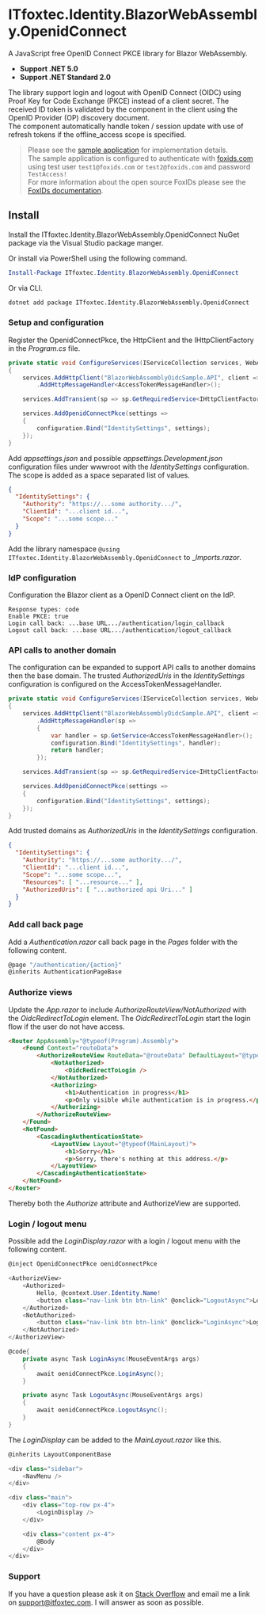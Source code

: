 # ITfoxtec.Identity.BlazorWebAssembly.OpenidConnect
A JavaScript free OpenID Connect PKCE library for Blazor WebAssembly.

* **Support .NET 5.0**
* **Support .NET Standard 2.0**

The library support login and logout with OpenID Connect (OIDC) using Proof Key for Code Exchange (PKCE) instead of a client secret.
The received ID token is validated by the component in the client using the OpenID Provider (OP) discovery document.  
The component automatically handle token / session update with use of refresh tokens if the offline_access scope is specified.

> Please see the [sample application](https://github.com/ITfoxtec/ITfoxtec.Identity.BlazorWebAssembly.OpenidConnect/tree/master/samples) for implementation details.  
> The sample application is configured to authenticate with [foxids.com](https://foxids.com) using test user `test1@foxids.com` or `test2@foxids.com` and password `TestAccess!`  
> For more information about the open source FoxIDs please see the [FoxIDs documentation](https://www.itfoxtec.com/FoxIDs).

## Install
Install the ITfoxtec.Identity.BlazorWebAssembly.OpenidConnect NuGet package via the Visual Studio package manger. 

Or install via PowerShell using the following command.

```powershell
Install-Package ITfoxtec.Identity.BlazorWebAssembly.OpenidConnect
```

Or via CLI.

```bash
dotnet add package ITfoxtec.Identity.BlazorWebAssembly.OpenidConnect
```

### Setup and configuration
Register the OpenidConnectPkce, the HttpClient and the IHttpClientFactory in the _Program.cs_ file.

```c#
private static void ConfigureServices(IServiceCollection services, WebAssemblyHostConfiguration configuration, IWebAssemblyHostEnvironment hostEnvironment)
{
    services.AddHttpClient("BlazorWebAssemblyOidcSample.API", client => client.BaseAddress = new Uri(hostEnvironment.BaseAddress))
        .AddHttpMessageHandler<AccessTokenMessageHandler>();

    services.AddTransient(sp => sp.GetRequiredService<IHttpClientFactory>().CreateClient("BlazorWebAssemblyOidcSample.API"));

    services.AddOpenidConnectPkce(settings =>
    {
        configuration.Bind("IdentitySettings", settings);
    });
}
```

Add _appsettings.json_ and possible _appsettings.Development.json_ configuration files under wwwroot with the _IdentitySettings_ configuration. The scope is added as a space separated list of values.

```json
{
  "IdentitySettings": {
    "Authority": "https://...some authority.../",
    "ClientId": "...client id...",
    "Scope": "...some scope..." 
  }
}
```

Add the library namespace `@using ITfoxtec.Identity.BlazorWebAssembly.OpenidConnect` to __Imports.razor_.

### IdP configuration
Configuration the Blazor client as a OpenID Connect client on the IdP.

```
Response types: code
Enable PKCE: true
Login call back: ...base URL.../authentication/login_callback
Logout call back: ...base URL.../authentication/logout_callback
```

### API calls to another domain
The configuration can be expanded to support API calls to another domains then the base domain. The trusted _AuthorizedUris_ in the _IdentitySettings_ configuration is configured on the AccessTokenMessageHandler. 

```c#
private static void ConfigureServices(IServiceCollection services, WebAssemblyHostConfiguration configuration, IWebAssemblyHostEnvironment hostEnvironment)
{
    services.AddHttpClient("BlazorWebAssemblyOidcSample.API", client => client.BaseAddress = new Uri(hostEnvironment.BaseAddress))
        .AddHttpMessageHandler(sp =>
        {
            var handler = sp.GetService<AccessTokenMessageHandler>();
            configuration.Bind("IdentitySettings", handler);
            return handler;
        });

    services.AddTransient(sp => sp.GetRequiredService<IHttpClientFactory>().CreateClient("BlazorWebAssemblyOidcSample.API"));

    services.AddOpenidConnectPkce(settings =>
    {
        configuration.Bind("IdentitySettings", settings);
    });
}
```

Add trusted domains as _AuthorizedUris_ in the _IdentitySettings_ configuration. 

```json
{
  "IdentitySettings": {
    "Authority": "https://...some authority.../",
    "ClientId": "...client id...",
    "Scope": "...some scope...",
    "Resources": [ "...resource..." ],
    "AuthorizedUris": [ "...authorized api Uri..." ]
  }
}
```


### Add call back page
Add a _Authentication.razor_ call back page in the _Pages_ folder with the following content.

```c#
@page "/authentication/{action}"
@inherits AuthenticationPageBase
```

### Authorize views
Update the _App.razor_ to include _AuthorizeRouteView/NotAuthorized_ with the _OidcRedirectToLogin_ element. The _OidcRedirectToLogin_ start the login flow if the user do not have access.

```html
<Router AppAssembly="@typeof(Program).Assembly">
    <Found Context="routeData">
        <AuthorizeRouteView RouteData="@routeData" DefaultLayout="@typeof(MainLayout)">
            <NotAuthorized>
                <OidcRedirectToLogin />
            </NotAuthorized>
            <Authorizing>
                <h1>Authentication in progress</h1>
                <p>Only visible while authentication is in progress.</p>
            </Authorizing>
        </AuthorizeRouteView>
    </Found>
    <NotFound>
        <CascadingAuthenticationState>
            <LayoutView Layout="@typeof(MainLayout)">
                <h1>Sorry</h1>
                <p>Sorry, there's nothing at this address.</p>
            </LayoutView>
        </CascadingAuthenticationState>
    </NotFound>
</Router>
```

Thereby both the _Authorize_ attribute and AuthorizeView are supported.

### Login / logout menu
Possible add the _LoginDisplay.razor_ with a login / logout menu with the following content.

```c#
@inject OpenidConnectPkce oenidConnectPkce

<AuthorizeView>
    <Authorized>
        Hello, @context.User.Identity.Name!
        <button class="nav-link btn btn-link" @onclick="LogoutAsync">Logout</button>
    </Authorized>
    <NotAuthorized>
        <button class="nav-link btn btn-link" @onclick="LoginAsync">Login</button>
    </NotAuthorized>
</AuthorizeView>

@code{
    private async Task LoginAsync(MouseEventArgs args)
    {
        await oenidConnectPkce.LoginAsync();
    }

    private async Task LogoutAsync(MouseEventArgs args)
    {
        await oenidConnectPkce.LogoutAsync();
    }
}
```

The _LoginDisplay_ can be added to the _MainLayout.razor_ like this.

```c#
@inherits LayoutComponentBase

<div class="sidebar">
    <NavMenu />
</div>

<div class="main">
    <div class="top-row px-4">
        <LoginDisplay />
    </div>

    <div class="content px-4">
        @Body
    </div>
</div>

```

### Support
If you have a question please ask it on <a href="https://stackoverflow.com">Stack Overflow</a> and email me a link on support@itfoxtec.com. I will answer as soon as possible.